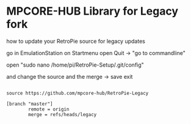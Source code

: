 # MPCORE-HUB Library for Legacy fork

how to update your RetroPie source for legacy updates

go in EmulationStation on Startmenu open Quit -> "go to commandline"

open "sudo nano /home/pi/RetroPie-Setup/.git/config"

and change the source and the merge -> save exit


```shell

source https://github.com/mpcore-hub/RetroPie-Legacy

[branch "master"]
        remote = origin
        merge = refs/heads/legacy

```
